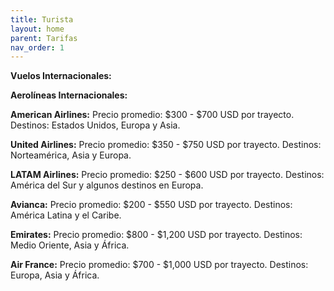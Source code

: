 ```yaml
---
title: Turista
layout: home
parent: Tarifas
nav_order: 1
---
```

**Vuelos Internacionales:**
 
**Aerolíneas Internacionales:**

**American Airlines:**
Precio promedio: $300 - $700 USD por trayecto.
Destinos: Estados Unidos, Europa y Asia.

**United Airlines:**
Precio promedio: $350 - $750 USD por trayecto.
Destinos: Norteamérica, Asia y Europa.

**LATAM Airlines:**
Precio promedio: $250 - $600 USD por trayecto.
Destinos: América del Sur y algunos destinos en Europa.

**Avianca:**
Precio promedio: $200 - $550 USD por trayecto.
Destinos: América Latina y el Caribe.

**Emirates:**
Precio promedio: $800 - $1,200 USD por trayecto.
Destinos: Medio Oriente, Asia y África.

**Air France:**
Precio promedio: $700 - $1,000 USD por trayecto.
Destinos: Europa, Asia y África.
